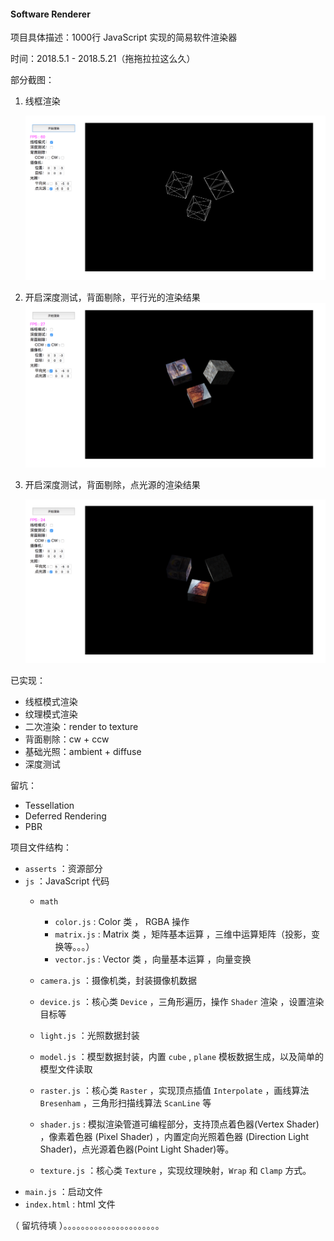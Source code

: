 #### Software Renderer

项目具体描述：1000行 JavaScript 实现的简易软件渲染器

时间：2018.5.1 - 2018.5.21（拖拖拉拉这么久）

部分截图：

1. 线框渲染

   ![image-20180521192811947](https://github.com/KsGin/Software-Renderer/blob/master/screenshots/r1.png?raw=true)

2. 开启深度测试，背面剔除，平行光的渲染结果![image-20180521192611977](https://github.com/KsGin/Software-Renderer/blob/master/screenshots/r2.png?raw=true)

3. 开启深度测试，背面剔除，点光源的渲染结果

   ![image-20180521192953149](https://github.com/KsGin/Software-Renderer/blob/master/screenshots/r3.png?raw=true)

已实现：

+ 线框模式渲染
+ 纹理模式渲染
+ 二次渲染：render to texture
+ 背面剔除：cw + ccw
+ 基础光照：ambient + diffuse 
+ 深度测试

留坑：

+ Tessellation
+ Deferred Rendering
+ PBR

项目文件结构：

+ `asserts` ：资源部分
+ `js` ：JavaScript 代码
    + `math`
        + `color.js` : Color 类 ， RGBA 操作
        + `matrix.js` : Matrix 类 ，矩阵基本运算 ，三维中运算矩阵（投影，变换等。。。）
        + `vector.js` : Vector 类 ，向量基本运算 ，向量变换

    + `camera.js` ：摄像机类，封装摄像机数据
    + `device.js` ：核心类 `Device` ，三角形遍历，操作 `Shader` 渲染 ，设置渲染目标等
    + `light.js` ：光照数据封装
    + `model.js` ：模型数据封装，内置 `cube` , `plane` 模板数据生成，以及简单的模型文件读取
    + `raster.js` ：核心类 `Raster` ，实现顶点插值 `Interpolate` ，画线算法 `Bresenham` ，三角形扫描线算法 `ScanLine` 等
    + `shader.js` : 模拟渲染管道可编程部分，支持顶点着色器(Vertex Shader) ，像素着色器 (Pixel Shader) ，内置定向光照着色器 (Direction Light Shader)，点光源着色器(Point Light Shader)等。
    + `texture.js` ：核心类 `Texture` ，实现纹理映射，`Wrap` 和 `Clamp` 方式。
+ `main.js` ：启动文件
+ `index.html` : html 文件    



（ 留坑待填 ）。。。。。。。。。。。。。。。。。。。。。。


